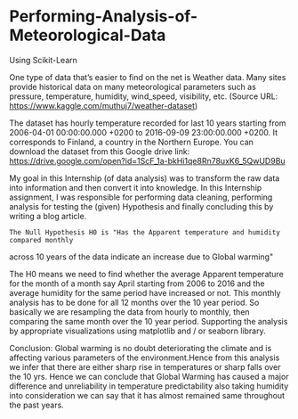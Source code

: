 # Performing-Analysis-of-Meteorological-Data
Using Scikit-Learn

One type of data that’s easier to find on the net is Weather data. Many sites provide historical
data on many meteorological parameters such as pressure, temperature, humidity,
wind_speed, visibility, etc. 
(Source URL: https://www.kaggle.com/muthuj7/weather-dataset) 

The dataset has hourly temperature recorded for last 10 years starting from 2006-04-01
00:00:00.000 +0200 to 2016-09-09 23:00:00.000 +0200. It corresponds to Finland, a country in
the Northern Europe. You can download the dataset from this Google drive link:
https://drive.google.com/open?id=1ScF_1a-bkHi1qe8Rn78uxK6_5QwUD9Bu

My goal in this Internship (of data analysis) was to transform the raw data into information and
then convert it into knowledge.
In this Internship assignment, I was responsible for performing data cleaning, performing
analysis for testing the (given) Hypothesis and finally concluding this by writing a blog article.

    The Null Hypothesis H0 is "Has the Apparent temperature and humidity compared monthly
across 10 years of the data indicate an increase due to Global warming"

The H0 means we need to find whether the average Apparent temperature for the
month of a month say April starting from 2006 to 2016 and the average humidity for
the same period have increased or not. This monthly analysis has to be done for all 12
months over the 10 year period. So basically we are resampling the data from hourly
to monthly, then comparing the same month over the 10 year period. Supporting the
analysis by appropriate visualizations using matplotlib and / or seaborn library.
 
Conclusion:
  Global warming is no doubt deteriorating the climate and is affecting various parameters of the environment.Hence from this analysis we infer that there are either sharp rise in temperatures or sharp falls over the 10 yrs. Hence we can conclude that Global Warming has caused a major difference and unreliability in temperature predictability also taking humidity into consideration we can say that it has almost remained same throughout the past years.
